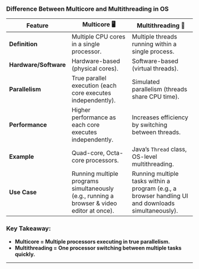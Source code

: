 ### **Difference Between Multicore and Multithreading in OS**

|Feature|**Multicore** 🖥️|**Multithreading** 🧵|
|---|---|---|
|**Definition**|Multiple CPU cores in a single processor.|Multiple threads running within a single process.|
|**Hardware/Software**|Hardware-based (physical cores).|Software-based (virtual threads).|
|**Parallelism**|True parallel execution (each core executes independently).|Simulated parallelism (threads share CPU time).|
|**Performance**|Higher performance as each core executes independently.|Increases efficiency by switching between threads.|
|**Example**|Quad-core, Octa-core processors.|Java’s `Thread` class, OS-level multithreading.|
|**Use Case**|Running multiple programs simultaneously (e.g., running a browser & video editor at once).|Running multiple tasks within a program (e.g., a browser handling UI and downloads simultaneously).|

### **Key Takeaway:**

- **Multicore = Multiple processors executing in true parallelism.**
- **Multithreading = One processor switching between multiple tasks quickly.**

---
